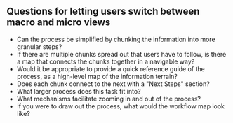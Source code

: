 ## Questions for letting users switch between macro and micro views

* Can the process be simplified by chunking the information into more granular steps?
* If there are multiple chunks spread out that users have to follow, is there a map that connects the chunks together in a navigable way?
* Would it be appropriate to provide a quick reference guide of the process, as a high-level map of the information terrain?
* Does each chunk connect to the next with a "Next Steps" section?
* What larger process does this task fit into?
* What mechanisms facilitate zooming in and out of the process?
* If you were to draw out the process, what would the workflow map look like?
